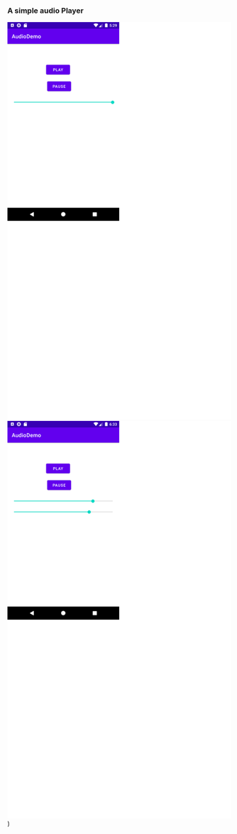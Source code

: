 
###                                                           A simple audio Player
![alt text](https://github.com/rangsuo/Images/blob/main/AndroidAudioManager.png)
![alt text](https://github.com/rangsuo/Images/blob/main/AndroidAudioanagerWithScrubberpng.png))

